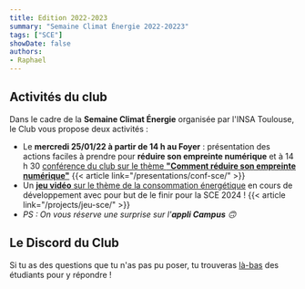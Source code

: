 ```yaml
---
title: Edition 2022-2023
summary: "Semaine Climat Énergie 2022-20223"
tags: ["SCE"]
showDate: false
authors:
- Raphael
---
```


## Activités du club

Dans le cadre de la **Semaine Climat Énergie** organisée par l'INSA Toulouse, le Club vous propose deux activités :

- Le **mercredi 25/01/22 à partir de 14 h au Foyer** : présentation des actions faciles à prendre pour **réduire son empreinte numérique** et à 14 h 30
  [conférence du club sur le thème **"Comment réduire son empreinte numérique"**](../../presentations/conf-sce/)
  {{< article link="/presentations/conf-sce/" >}}
- Un [**jeu vidéo** sur le thème de la consommation énergétique](../../projects/jeu-sce/)
  en cours de développement avec pour but de le finir pour la SCE 2024 !
  {{< article link="/projects/jeu-sce/" >}}
- _PS : On vous réserve une surprise sur l'**appli Campus** 🙃_



## Le Discord du Club

Si tu as des questions que tu n'as pas pu poser, tu trouveras [là-bas](https://discord.com/invite/9G8cWyK) des étudiants pour y répondre !